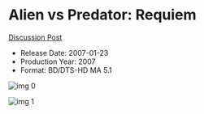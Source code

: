 # Alien vs Predator: Requiem

[Discussion Post](https://www.avsforum.com/threads/bass-eq-for-filtered-movies.2995212/post-57520380)

* Release Date: 2007-01-23
* Production Year: 2007
* Format: BD/DTS-HD MA 5.1

![img 0](https://i.imgur.com/6rN190E.jpg)

![img 1](https://i.imgur.com/F7dCNeU.jpg)

